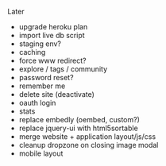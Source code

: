 


Later

- upgrade heroku plan
- import live db script
- staging env?
- caching
- force www redirect?
- explore / tags / community
- password reset?
- remember me
- delete site (deactivate)
- oauth login
- stats
- replace embedly (oembed, custom?)
- replace jquery-ui with html5sortable
- merge website + application layout/js/css
- cleanup dropzone on closing image modal
- mobile layout
